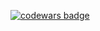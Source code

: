 [![codewars badge](https://www.codewars.com/users/mfroach/badges/large)](https://www.codewars.com/users/mfroach/)
